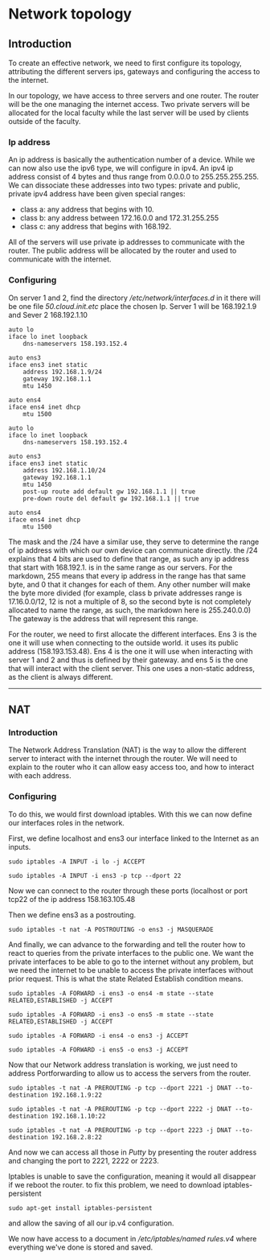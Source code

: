 # Network topology

## Introduction

To create an effective network, we need to first configure its topology, attributing the different servers ips, gateways and configuring the access to the internet.

In our topology, we have access to three servers and one router. The router will be the one managing the internet access. Two private servers will be allocated for the local faculty while the last server will be used by clients outside of the faculty.

### Ip address

An ip address is basically the authentication number of a device. While we can now also use the ipv6 type, we will configure in ipv4.
An ipv4 ip address consist of 4 bytes and thus range from 0.0.0.0 to 255.255.255.255.
We can dissociate these addresses into two types: private and public, private ipv4 address have been given special ranges:

-   class a: any address that begins with 10.
-   class b: any address between 172.16.0.0 and 172.31.255.255
-   class c: any address that begins with 168.192.

All of the servers will use private ip addresses to communicate with the router. The public address will be allocated by the router and used to communicate with the internet.

### Configuring

On server 1 and 2, find the directory _/etc/network/interfaces.d_
in it there will be one file _50.cloud.init.etc_
place the chosen Ip.
Server 1 will be 168.192.1.9 and Sever 2 168.192.1.10

```
auto lo
iface lo inet loopback
    dns-nameservers 158.193.152.4

auto ens3
iface ens3 inet static
    address 192.168.1.9/24
    gateway 192.168.1.1
    mtu 1450

auto ens4
iface ens4 inet dhcp
    mtu 1500

```

```
auto lo
iface lo inet loopback
    dns-nameservers 158.193.152.4

auto ens3
iface ens3 inet static
    address 192.168.1.10/24
    gateway 192.168.1.1
    mtu 1450
    post-up route add default gw 192.168.1.1 || true
    pre-down route del default gw 192.168.1.1 || true

auto ens4
iface ens4 inet dhcp
    mtu 1500

```

The mask and the /24 have a similar use, they serve to determine the range of ip address with which our own device can communicate directly. the /24 explains that 4 bits are used to define that range, as such any ip address that start with 168.192.1. is in the same range as our servers. For the markdown, 255 means that every ip address in the range has that same byte, and 0 that it changes for each of them. Any other number will make the byte more divided (for example, class b private addresses range is 17.16.0.0/12, 12 is not a multiple of 8, so the second byte is not completely allocated to name the range, as such, the markdown here is 255.240.0.0)
The gateway is the address that will represent this range.

For the router, we need to first allocate the different interfaces. Ens 3 is the one it will use when connecting to the outside world. it uses its public address (158.193.153.48). Ens 4 is the one it will use when interacting with server 1 and 2 and thus is defined by their gateway. and ens 5 is the one that will interact with the client server. This one uses a non-static address, as the client is always different.

---

## NAT

### Introduction

The Network Address Translation (NAT) is the way to allow the different server to interact with the internet through the router. We will need to explain to the router who it can allow easy access too, and how to interact with each address.

### Configuring

To do this, we would first download iptables.
With this we can now define our interfaces roles in the network.

First, we define localhost and ens3 our interface linked to the Internet as an inputs.

```
sudo iptables -A INPUT -i lo -j ACCEPT

sudo iptables -A INPUT -i ens3 -p tcp --dport 22
```

Now we can connect to the router through these ports (localhost or port tcp22 of the ip address 158.163.105.48

Then we define ens3 as a postrouting.

```
sudo iptables -t nat -A POSTROUTING -o ens3 -j MASQUERADE
```

And finally, we can advance to the forwarding and tell the router how to react to queries from the private interfaces to the public one.
We want the private interfaces to be able to go to the internet without any problem, but we need the internet to be unable to access the private interfaces without prior request. This is what the state Related Establish condition means.

```
sudo iptables -A FORWARD -i ens3 -o ens4 -m state --state RELATED,ESTABLISHED -j ACCEPT

sudo iptables -A FORWARD -i ens3 -o ens5 -m state --state RELATED,ESTABLISHED -j ACCEPT

sudo iptables -A FORWARD -i ens4 -o ens3 -j ACCEPT

sudo iptables -A FORWARD -i ens5 -o ens3 -j ACCEPT
```

Now that our Network address translation is working, we just need to address Portforwarding to allow us to access the servers from the router.

```
sudo iptables -t nat -A PREROUTING -p tcp --dport 2221 -j DNAT --to-destination 192.168.1.9:22

sudo iptables -t nat -A PREROUTING -p tcp --dport 2222 -j DNAT --to-destination 192.168.1.10:22

sudo iptables -t nat -A PREROUTING -p tcp --dport 2223 -j DNAT --to-destination 192.168.2.8:22
```

And now we can access all those in _Putty_ by presenting the router address and changing the port to 2221, 2222 or 2223.

Iptables is unable to save the configuration, meaning it would all disappear if we reboot the router. to fix this problem, we need to download iptables-persistent

```
sudo apt-get install iptables-persistent
```

and allow the saving of all our ip.v4 configuration.

We now have access to a document in _/etc/iptables/named rules.v4_ where everything we've done is stored and saved.
